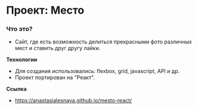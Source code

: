 # Проект: Место

### Что это?

* Сайт, где есть возможность делиться прекрасными фото различных мест и ставить друг другу лайки.

**Технологии**

* Для создания использовались: flexbox, grid, javascript, API и др.
* Проект портирован на "Реакт".

**Ссылка**

* https://anastasialesnaya.github.io/mesto-react/
